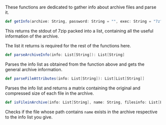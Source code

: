 These functions are dedicated to gather info about archive files and parse it.

```scala
def getInfo(archive: String, password: String = "", exec: String = "7z"): List[String]
```
This returns the stdout of 7zip packed into a list, containing all the useful information of the archive.

The list it returns is required for the rest of the functions here.

```scala
def parseArchiveInfo(info: List[String]): List[String]
```
Parses the info list as obtained from the function above and gets the general archive information.

```scala
def parseFileAttributes(info: List[String]): List[List[String]]
```
Parses the info list and returns a matrix containing the original and compressed size of each file in the archive.

```scala
def isFileinArchive(info: List[String], name: String, filesinfo: List[List[String]] = getFilesInfo(info), i: Int = 0): Boolean
```
Checks if the file whose path contains ```name``` exists in the archive respective to the info list you give.
